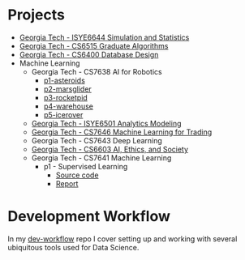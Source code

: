 # Projects
* [Georgia Tech - ISYE6644 Simulation and Statistics](https://github.com/francisco-camargo/isye6644-simulation)
* [Georgia Tech - CS6515 Graduate Algorithms](https://github.com/francisco-camargo/cs6515-intro-grad-algo)
* [Georgia Tech - CS6400 Database Design](https://github.com/francisco-camargo/cs6400-database-design-tradeplaza)
* Machine Learning
  * Georgia Tech - CS7638 AI for Robotics
    * [p1-asteroids](https://github.com/francisco-camargo/cs7638-ai4r-p1-asteroids)
    * [p2-marsglider](https://github.com/francisco-camargo/cs7638-ai4r-p2-marsglider)
    * [p3-rocketpid](https://github.com/francisco-camargo/cs7638-ai4r-p3-rocketpid)
    * [p4-warehouse](https://github.com/francisco-camargo/cs7638-ai4r-p4-warehouse)
    * [p5-icerover](https://github.com/francisco-camargo/cs7638-ai4r-p5-icerover)
  * [Georgia Tech - ISYE6501 Analytics Modeling](https://github.com/francisco-camargo/isye6501-analyticsmodeling)
  * [Georgia Tech - CS7646 Machine Learning for Trading](https://github.com/francisco-camargo/cs7646-ml4t)
  * Georgia Tech - CS7643 Deep Learning
  * [Georgia Tech - CS6603 AI, Ethics, and Society](https://github.com/francisco-camargo/cs6603-ai-ethics-society)
  * Georgia Tech - CS7641 Machine Learning
    * p1 - Supervised Learning
      * [Source code](https://github.com/francisco-camargo/cs7641-machine-learning-p1-supervised-learning-src)
      * [Report](https://github.com/francisco-camargo/cs7641-machine-learning-p1-supervised-learning-report)

# Development Workflow
In my [dev-workflow](https://github.com/francisco-camargo/dev-workflow) repo I cover setting up and working with several ubiquitous tools used for Data Science.
